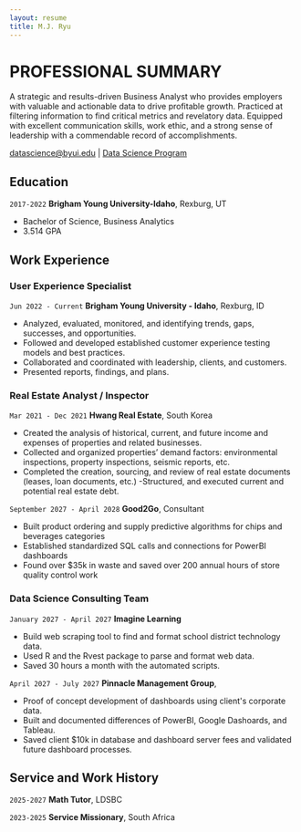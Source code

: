 ```yaml
---
layout: resume
title: M.J. Ryu
---
```

# PROFESSIONAL SUMMARY
A strategic and results-driven Business Analyst who provides employers with valuable and actionable data to drive profitable growth. Practiced at filtering information to find critical metrics and revelatory data. Equipped with excellent communication skills, work ethic, and a strong sense of leadership with a commendable record of accomplishments.

<div id="webaddress">
<a href="datascience@byui.edu">datascience@byui.edu</a>
| <a href="https://byuidatascience.github.io/development.html">Data Science Program</a>
</div>

<!-- https://www.monique.tech/the-art-of-markdown -->


## Education

`2017-2022`
__Brigham Young University-Idaho__, Rexburg, UT

- Bachelor of Science, Business Analytics
- 3.514 GPA



## Work Experience

### User Experience Specialist
`Jun 2022 - Current`
__Brigham Young University - Idaho__, Rexburg, ID

- Analyzed, evaluated, monitored, and identifying trends, gaps, successes, and opportunities.
- Followed and developed established customer experience testing models and best practices.
- Collaborated and coordinated with leadership, clients, and customers.
- Presented reports, findings, and plans.

### Real Estate Analyst / Inspector

`Mar 2021 - Dec 2021`
__Hwang Real Estate__, South Korea

- Created the analysis of historical, current, and future income and expenses of properties and related
businesses.
- Collected and organized properties’ demand factors: environmental inspections, property inspections, seismic reports, etc.
- Completed the creation, sourcing, and review of real estate documents (leases, loan documents, etc.)
-Structured, and executed current and potential real estate debt.

`September 2027 - April 2028`
__Good2Go__, Consultant

- Built product ordering and supply predictive algorithms for chips and beverages categories
- Established standardized SQL calls and connections for PowerBI dashboards
- Found over $35k in waste and saved over 200 annual hours of store quality control work 

### Data Science Consulting Team

`January 2027 - April 2027`
__Imagine Learning__

- Build web scraping tool to find and format school district technology data.
- Used R and the Rvest package to parse and format web data.
- Saved 30 hours a month with the automated scripts.

`April 2027 - July 2027`
__Pinnacle Management Group__, 

- Proof of concept development of dashboards using client's corporate data.
- Built and documented differences of PowerBI, Google Dashoards, and Tableau.
- Saved client $10k in database and dashboard server fees and validated future dashboard processes.


## Service and Work History

`2025-2027`
__Math Tutor__, LDSBC


`2023-2025`
__Service Missionary__, South Africa



<!-- ### Footer

Last updated: May 2013 -->


